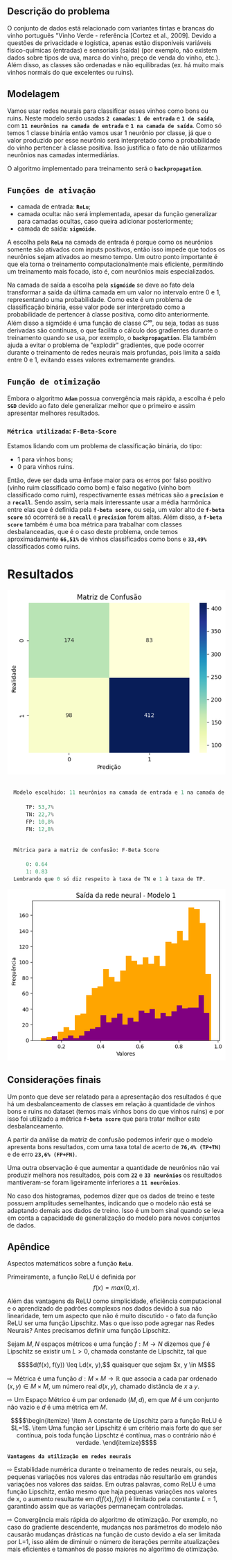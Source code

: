 ## Descrição do problema

O conjunto de dados está relacionado com variantes tintas e brancas do vinho português "Vinho Verde - referência [Cortez et al., 2009]. Devido a questões de privacidade e logística, apenas estão disponíveis variáveis físico-químicas (entradas) e sensoriais (saída) (por exemplo, não existem dados sobre tipos de uva, marca do vinho, preço de venda do vinho, etc.). Além disso, as classes são ordenadas e não equilibradas (ex. há muito mais vinhos normais do que excelentes ou ruins).

## Modelagem

Vamos usar redes neurais para classificar esses vinhos como bons ou ruins. Neste modelo serão usadas **```2 camadas```**: **```1 de entrada```** e **```1 de saída```**, com **```11 neurônios na camada de entrada```** e **```1 na camada de saída```**. Como só temos 1 classe binária então vamos usar 1 neurônio por classe, já que o valor produzido por esse neurônio será interpretado como a probabilidade do vinho pertencer à classe positiva. Isso justifica o fato de não utilizarmos neurônios nas camadas intermediárias.

O algoritmo implementado para treinamento será o **```backpropagation```**.

## ```Funções de ativação```

- camada de entrada: **```ReLu```**;
- camada oculta: não será implementada, apesar da função generalizar para camadas ocultas, caso queira adicionar posteriormente;
- camada de saída: **```sigmóide```**.

A escolha pela **```ReLu```** na camada de entrada é porque como os neurônios somente são ativados com inputs positivos, então isso impede que todos os neurônios sejam ativados ao mesmo tempo. Um outro ponto importante é que ela torna o treinamento computacionalmente mais eficiente, permitindo um treinamento mais focado, isto é, com neurônios mais especializados.

Na camada de saída a escolha pela **```sigmóide```** se deve ao fato dela transformar a saída da última camada em um valor no intervalo entre 0 e 1, representando uma probabilidade. Como este é um problema de classificação binária, esse valor pode ser interpretado como a probabilidade de pertencer à classe positiva, como dito anteriormente. Além disso a sigmóide é uma função de classe $C^\infty$, ou seja, todas as suas derivadas são contínuas, o que facilita o cálculo dos gradientes durante o treinamento quando se usa, por exemplo, o **```backpropagation```**. Ela também ajuda a evitar o problema de "explodir" gradientes, que pode ocorrer durante o treinamento de redes neurais mais profundas, pois limita a saída entre 0 e 1, evitando esses valores extremamente grandes.

## ```Função de otimização```

Embora o algoritmo **```Adam```** possua convergência mais rápida, a escolha é pelo **```SGD```** devido ao fato dele generalizar melhor que o primeiro e assim apresentar melhores resultados.

### ```Métrica utilizada```: ```F-Beta-Score```

Estamos lidando com um problema de classificação binária, do tipo: 
- 1 para vinhos bons; 
- 0 para vinhos ruins. 
  
Então, deve ser dada uma ênfase maior para os erros por falso positivo (vinho ruim classificado como bom) e falso negativo (vinho bom classificado como ruim), respectivamente essas métricas são a **```precision```** e a **```recall```**. Sendo assim, seria mais interessante usar a média harmônica entre elas que é definida pela **```f-beta score```**, ou seja, um valor alto de **```f-beta score```** só ocorrerá se a **```recall```** e **```precision```** forem altas. Além disso, a **```f-beta score```** também é uma boa métrica para trabalhar com classes desbalanceadas, que é o caso deste problema, onde temos aproximadamente **```66,51%```** de vinhos classificados como bons e **```33,49%```** classificados como ruins.

# Resultados

![Alt text](image.png)

```python

  Modelo escolhido: 11 neurônios na camada de entrada e 1 na camada de saída

      TP: 53,7%
      TN: 22,7%
      FP: 10,8%
      FN: 12,8%  
```

```python

  Métrica para a matriz de confusão: F-Beta Score

      0: 0.64
      1: 0.83
  Lembrando que 0 só diz respeito à taxa de TN e 1 à taxa de TP.
```

![Alt text](image-1.png)


## Considerações finais

Um ponto que deve ser relatado para a apresentação dos resultados é que há um desbalanceamento de classes em relação à quantidade de vinhos bons e ruins no dataset (temos mais vinhos bons do que vinhos ruins) e por isso foi utilizado a métrica **```f-beta score```** que para tratar melhor este desbalanceamento.

A partir da análise da matriz de confusão podemos inferir que o modelo apresenta bons resultados, com uma taxa total de acerto de **```76,4% (TP+TN)```** e de erro **```23,6% (FP+FN)```**. 

Uma outra observação é que aumentar a quantidade de neurônios não vai produzir melhora nos resultados, pois com **```22```** e **```33 neurônios```** os resultados mantiveram-se foram ligeiramente inferiores a **```11 neurônios```**. 

 No caso dos histogramas, podemos dizer que os dados de treino e teste possuem amplitudes semelhantes, indicando que o modelo não está se adaptando demais aos dados de treino. Isso é um bom sinal quando se leva em conta a capacidade de generalização do modelo para novos conjuntos de dados.

 ## Apêndice

Aspectos matemáticos sobre a função **```ReLu```**. 

Primeiramente, a função ReLU é definida por $$f(x) = max(0, x).$$

Além das vantagens da ReLU como simplicidade, eficiência computacional e o aprendizado de padrões complexos nos dados devido à sua não linearidade, tem um aspecto que não é muito discutido - o fato da função ReLU ser uma função Lipschitz. Mas o que isso pode agregar nas Redes Neurais? Antes precisamos definir uma função Lipschitz.

Sejam $M, N$ espaços métricos e uma função $f: M \rightarrow N$ dizemos que $f$ é Lipschitz se existir um $L > 0$, chamada constante de Lipschitz, tal que 
```math 
$$d(f(x), f(y)) \leq Ld(x, y),$$ quaisquer que sejam $x, y \in M$
```
 
⇨ Métrica é uma função $d : M \times M \rightarrow \mathbb{R}$ que associa a cada par ordenado $(x,y) \in M \times M$, um número real $d(x,y)$, chamado distância de $x$ a $y$. 

⇨ Um Espaço Métrico é um par ordenado $(M,d)$, em que $M$ é um conjunto não vazio e $d$ é uma métrica em $M$. 

```math
$$\begin{itemize}
\item A constante de Lipschitz para a função ReLU é $L=1$.
\item Uma função ser Lipschitz é um critério mais forte do que ser contínua, pois toda função Lipschtz é contínua, mas o contrário não é verdade. 
\end{itemize}$$
```

**```Vantagens da utilização em redes neurais```**

⇨ Estabilidade numérica durante o treinamento de redes neurais, ou seja, pequenas variações nos valores das entradas não resultarão em grandes variações nos valores das saídas. Em outras palavras, como ReLU é uma função Lipschitz, então mesmo que haja pequenas variações nos valores de x, o aumento resultante em $d(f(x), f(y))$ é limitado pela constante $L=1$, garantindo assim que as variações permaneçam controladas.

⇨ Convergência mais rápida do algoritmo de otimização. Por exemplo, no caso do gradiente descendente, mudanças nos parâmetros do modelo não causarão mudanças drásticas na função de custo devido a ela ser limitada por L=1, isso além de diminuir o número de iterações permite atualizações mais eficientes e tamanhos de passo maiores no algoritmo de otimização.